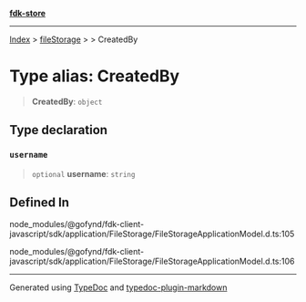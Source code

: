 [**fdk-store**](../../../README.md)
***

[Index](../../../API.md) > [fileStorage](../../README.md) > [<internal>](../README.md) > CreatedBy

# Type alias: CreatedBy

> **CreatedBy**: `object`

## Type declaration

### `username`

> `optional` **username**: `string`

## Defined In

node\_modules/@gofynd/fdk-client-javascript/sdk/application/FileStorage/FileStorageApplicationModel.d.ts:105

node\_modules/@gofynd/fdk-client-javascript/sdk/application/FileStorage/FileStorageApplicationModel.d.ts:106

***
Generated using [TypeDoc](https://typedoc.org/) and [typedoc-plugin-markdown](https://www.npmjs.com/package/typedoc-plugin-markdown)
